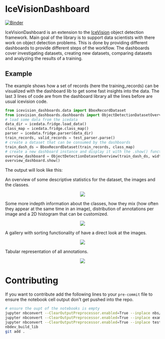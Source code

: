 # IceVisionDashboard



[![Binder](https://mybinder.org/badge_logo.svg)](https://mybinder.org/v2/gh/fstroth/icevision_dashboards/HEAD)


IceVisionDashboard is an extension to the [IceVision](https://github.com/airctic/icevision) object detection framework. Main goal of the library is to support data scientists with there work on object detection problems. This is done by providing different dashboards to provide different steps of the workflow. The dashboards cover investigating datasets, creating new datasets, comparing datasets and analyzing the results of a training.

## Example

The example shows how a set of records (here the training_records) can be visualized with the dashboard lib to get some fast insights into the data. The last 3 lines of code are from the dashboard library all the lines before are usual icevision code.

```python
from icevision_dashboards.data import BboxRecordDataset
from icevision_dashboards.dashboards import ObjectDetectionDatasetOverview
# load some data from the icedata
data_dir = icedata.fridge.load_data()
class_map = icedata.fridge.class_map()
parser = icedata.fridge.parser(data_dir)
train_records, valid_records = test_parser.parse()
# create a dataset that can be consumed by the dashboards
train_dash_ds = BboxRecordDataset(train_records, class_map)
# create a new dashboard instance and display it with the .show() function
overview_dashboard = ObjectDetectionDatasetOverview(train_dash_ds, width=1500, height=900)
overview_dashboard.show()
```

The output will look like this:

An overview of some descriptive statistics for the dataset, the images and the classes.
<div style="text-align:center"><img src="imgs/dataset_overview_0.png" /></div>

Some more indepth information about the classes, how they mix (how often they appear at the same time in an image), distribution of annotations per image and a 2D histogram that can be customized. 
<div style="text-align:center"><img src="imgs/dataset_overview_1.png" /></div>

A gallery with sorting functionality of have a direct look at the images.
<div style="text-align:center"><img src="imgs/dataset_overview_2.png" /></div>

Tabular representation of all annotations.
<div style="text-align:center"><img src="imgs/dataset_overview_3.png" /></div>

# Contributing

If you want to contribute add the following lines to your `pre-commit` file to ensure the notebook cell output don't get pushed into the repo.

```bash
# ensure the oupt of the notebooks is empty
jupyter nbconvert --ClearOutputPreprocessor.enabled=True --inplace nbs/*.ipynb
jupyter nbconvert --ClearOutputPreprocessor.enabled=True --inplace examples/*.ipynb
jupyter nbconvert --ClearOutputPreprocessor.enabled=True --inplace test_data_generation/*.ipynb
nbdev_build_lib
git add .
```
